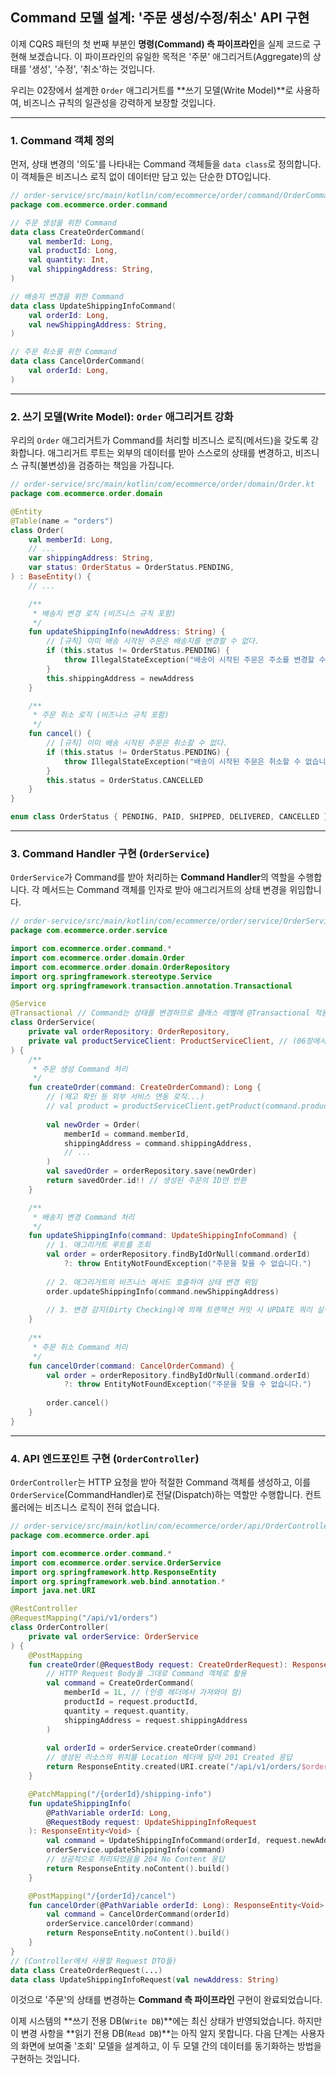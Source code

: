 ## Command 모델 설계: '주문 생성/수정/취소' API 구현

이제 CQRS 패턴의 첫 번째 부분인 **명령(Command) 측 파이프라인**을 실제 코드로 구현해 보겠습니다. 이 파이프라인의 유일한 목적은 '주문' 애그리거트(Aggregate)의 상태를 '생성', '수정', '취소'하는 것입니다.

우리는 02장에서 설계한 `Order` 애그리거트를 \*\*쓰기 모델(Write Model)\*\*로 사용하여, 비즈니스 규칙의 일관성을 강력하게 보장할 것입니다.

-----

### 1\. Command 객체 정의

먼저, 상태 변경의 '의도'를 나타내는 Command 객체들을 `data class`로 정의합니다. 이 객체들은 비즈니스 로직 없이 데이터만 담고 있는 단순한 DTO입니다.

```kotlin
// order-service/src/main/kotlin/com/ecommerce/order/command/OrderCommands.kt
package com.ecommerce.order.command

// 주문 생성을 위한 Command
data class CreateOrderCommand(
    val memberId: Long,
    val productId: Long,
    val quantity: Int,
    val shippingAddress: String,
)

// 배송지 변경을 위한 Command
data class UpdateShippingInfoCommand(
    val orderId: Long,
    val newShippingAddress: String,
)

// 주문 취소를 위한 Command
data class CancelOrderCommand(
    val orderId: Long,
)
```

-----

### 2\. 쓰기 모델(Write Model): `Order` 애그리거트 강화

우리의 `Order` 애그리거트가 Command를 처리할 비즈니스 로직(메서드)을 갖도록 강화합니다. 애그리거트 루트는 외부의 데이터를 받아 스스로의 상태를 변경하고, 비즈니스 규칙(불변성)을 검증하는 책임을 가집니다.

```kotlin
// order-service/src/main/kotlin/com/ecommerce/order/domain/Order.kt
package com.ecommerce.order.domain

@Entity
@Table(name = "orders")
class Order(
    val memberId: Long,
    // ...
    var shippingAddress: String,
    var status: OrderStatus = OrderStatus.PENDING,
) : BaseEntity() {
    // ...

    /**
     * 배송지 변경 로직 (비즈니스 규칙 포함)
     */
    fun updateShippingInfo(newAddress: String) {
        // [규칙] 이미 배송 시작된 주문은 배송지를 변경할 수 없다.
        if (this.status != OrderStatus.PENDING) {
            throw IllegalStateException("배송이 시작된 주문은 주소를 변경할 수 없습니다.")
        }
        this.shippingAddress = newAddress
    }

    /**
     * 주문 취소 로직 (비즈니스 규칙 포함)
     */
    fun cancel() {
        // [규칙] 이미 배송 시작된 주문은 취소할 수 없다.
        if (this.status != OrderStatus.PENDING) {
            throw IllegalStateException("배송이 시작된 주문은 취소할 수 없습니다.")
        }
        this.status = OrderStatus.CANCELLED
    }
}

enum class OrderStatus { PENDING, PAID, SHIPPED, DELIVERED, CANCELLED }
```

-----

### 3\. Command Handler 구현 (`OrderService`)

`OrderService`가 Command를 받아 처리하는 **Command Handler**의 역할을 수행합니다. 각 메서드는 Command 객체를 인자로 받아 애그리거트의 상태 변경을 위임합니다.

```kotlin
// order-service/src/main/kotlin/com/ecommerce/order/service/OrderService.kt
package com.ecommerce.order.service

import com.ecommerce.order.command.*
import com.ecommerce.order.domain.Order
import com.ecommerce.order.domain.OrderRepository
import org.springframework.stereotype.Service
import org.springframework.transaction.annotation.Transactional

@Service
@Transactional // Command는 상태를 변경하므로 클래스 레벨에 @Transactional 적용
class OrderService(
    private val orderRepository: OrderRepository,
    private val productServiceClient: ProductServiceClient, // (06장에서 구현)
) {
    /**
     * 주문 생성 Command 처리
     */
    fun createOrder(command: CreateOrderCommand): Long {
        // (재고 확인 등 외부 서비스 연동 로직...)
        // val product = productServiceClient.getProduct(command.productId)
        
        val newOrder = Order(
            memberId = command.memberId,
            shippingAddress = command.shippingAddress,
            // ...
        )
        val savedOrder = orderRepository.save(newOrder)
        return savedOrder.id!! // 생성된 주문의 ID만 반환
    }

    /**
     * 배송지 변경 Command 처리
     */
    fun updateShippingInfo(command: UpdateShippingInfoCommand) {
        // 1. 애그리거트 루트를 조회
        val order = orderRepository.findByIdOrNull(command.orderId)
            ?: throw EntityNotFoundException("주문을 찾을 수 없습니다.")
        
        // 2. 애그리거트의 비즈니스 메서드 호출하여 상태 변경 위임
        order.updateShippingInfo(command.newShippingAddress)
        
        // 3. 변경 감지(Dirty Checking)에 의해 트랜잭션 커밋 시 UPDATE 쿼리 실행
    }
    
    /**
     * 주문 취소 Command 처리
     */
    fun cancelOrder(command: CancelOrderCommand) {
        val order = orderRepository.findByIdOrNull(command.orderId)
            ?: throw EntityNotFoundException("주문을 찾을 수 없습니다.")
            
        order.cancel()
    }
}
```

-----

### 4\. API 엔드포인트 구현 (`OrderController`)

`OrderController`는 HTTP 요청을 받아 적절한 Command 객체를 생성하고, 이를 `OrderService`(CommandHandler)로 전달(Dispatch)하는 역할만 수행합니다. 컨트롤러에는 비즈니스 로직이 전혀 없습니다.

```kotlin
// order-service/src/main/kotlin/com/ecommerce/order/api/OrderController.kt
package com.ecommerce.order.api

import com.ecommerce.order.command.*
import com.ecommerce.order.service.OrderService
import org.springframework.http.ResponseEntity
import org.springframework.web.bind.annotation.*
import java.net.URI

@RestController
@RequestMapping("/api/v1/orders")
class OrderController(
    private val orderService: OrderService
) {
    @PostMapping
    fun createOrder(@RequestBody request: CreateOrderRequest): ResponseEntity<Void> {
        // HTTP Request Body를 그대로 Command 객체로 활용
        val command = CreateOrderCommand(
            memberId = 1L, // (인증 헤더에서 가져와야 함)
            productId = request.productId,
            quantity = request.quantity,
            shippingAddress = request.shippingAddress
        )
        
        val orderId = orderService.createOrder(command)
        // 생성된 리소스의 위치를 Location 헤더에 담아 201 Created 응답
        return ResponseEntity.created(URI.create("/api/v1/orders/$orderId")).build()
    }

    @PatchMapping("/{orderId}/shipping-info")
    fun updateShippingInfo(
        @PathVariable orderId: Long,
        @RequestBody request: UpdateShippingInfoRequest
    ): ResponseEntity<Void> {
        val command = UpdateShippingInfoCommand(orderId, request.newAddress)
        orderService.updateShippingInfo(command)
        // 성공적으로 처리되었음을 204 No Content 응답
        return ResponseEntity.noContent().build()
    }

    @PostMapping("/{orderId}/cancel")
    fun cancelOrder(@PathVariable orderId: Long): ResponseEntity<Void> {
        val command = CancelOrderCommand(orderId)
        orderService.cancelOrder(command)
        return ResponseEntity.noContent().build()
    }
}
// (Controller에서 사용할 Request DTO들)
data class CreateOrderRequest(...)
data class UpdateShippingInfoRequest(val newAddress: String)
```

이것으로 '주문'의 상태를 변경하는 **Command 측 파이프라인** 구현이 완료되었습니다.

이제 시스템의 \*\*쓰기 전용 DB(`Write DB`)\*\*에는 최신 상태가 반영되었습니다. 하지만 이 변경 사항을 \*\*읽기 전용 DB(`Read DB`)\*\*는 아직 알지 못합니다. 다음 단계는 사용자의 화면에 보여줄 '조회' 모델을 설계하고, 이 두 모델 간의 데이터를 동기화하는 방법을 구현하는 것입니다.